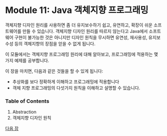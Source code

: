 # Module 11: Java 객체지향 프로그래밍
객체지향 디자인 원리를 사용하면 좀 더 유지보수하기 쉽고, 유연하고, 확장이 쉬운 소프트웨어를 만들 수 있습니다. 객체지향 디자인 원리를 따르지 않는다고 Java에서 소프트웨어 구현이 불가능한 것은 아니지만 디자인 원칙을 무시하면 유연성, 재사용성, 유지보수성 등의 객체지향의 장점을 얻을 수 없게 됩니다.

이 모듈에서는 객체지향 프로그래밍 원리에 대해 알아보고, 프로그래밍에 적용하는 몇 가지 예제를 공부합니다.

이 장을 마치면, 다음과 같은 것들을 할 수 있게 됩니다:
* 추상화를 보다 정확하게 이해하고 프로그래밍에 적용합니다
* 객체 지향 프로그래밍의 다섯가지 원칙을 이해하고 설명할 수 있습니다.

### Table of Contents
1. Abstraction
2. 객체지향 디자인 원칙

<a href="./Object_Oriented_Programming/01_Abstraction.md">다음 장</a>